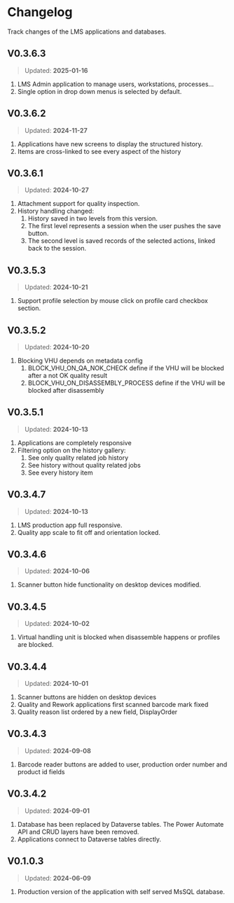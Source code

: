 # Changelog

Track changes of the LMS applications and databases.

## V0.3.6.3

> Updated: **2025-01-16**

1. LMS Admin application to manage users, workstations, processes...
2. Single option in drop down menus is selected by default.

## V0.3.6.2

> Updated: **2024-11-27**

1. Applications have new screens to display the structured history.
2. Items are cross-linked to see every aspect of the history

## V0.3.6.1

> Updated: **2024-10-27**

1. Attachment support for quality inspection.
2. History handling changed:
   1. History saved in two levels from this version.
   2. The first level represents a session when the user pushes the save button.
   3. The second level is saved records of the selected actions, linked back to the session.

## V0.3.5.3

> Updated: **2024-10-21**

1. Support profile selection by mouse click on profile card checkbox section.

## V0.3.5.2

> Updated: **2024-10-20**

1. Blocking VHU depends on metadata config
   1. BLOCK_VHU_ON_QA_NOK_CHECK define if the VHU will be blocked after a not OK quality result
   2. BLOCK_VHU_ON_DISASSEMBLY_PROCESS define if the VHU will be blocked after disassembly

## V0.3.5.1

> Updated: **2024-10-13**

1. Applications are completely responsive
2. Filtering option on the history gallery:
   1. See only quality related job history
   2. See history without quality related jobs
   3. See every history item

## V0.3.4.7

> Updated: **2024-10-13**

1. LMS production app full responsive.
2. Quality app scale to fit off and orientation locked.

## V0.3.4.6

> Updated: **2024-10-06**

1. Scanner button hide functionality on desktop devices modified.

## V0.3.4.5

> Updated: **2024-10-02**

1. Virtual handling unit is blocked when disassemble happens or profiles are blocked.

## V0.3.4.4

> Updated: **2024-10-01**

1. Scanner buttons are hidden on desktop devices
2. Quality and Rework applications first scanned barcode mark fixed
3. Quality reason list ordered by a new field, DisplayOrder

## V0.3.4.3

> Updated: **2024-09-08**

1. Barcode reader buttons are added to user, production order number and product
   id fields

## V0.3.4.2

> Updated: **2024-09-01**

1. Database has been replaced by Dataverse tables. The Power Automate API and
   CRUD layers have been removed.
2. Applications connect to Dataverse tables directly.

## V0.1.0.3

> Updated: **2024-06-09**

1. Production version of the application with self served MsSQL database.
